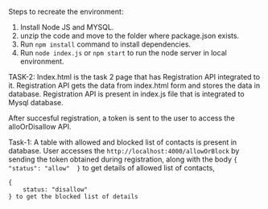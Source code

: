 Steps to recreate the environment:
1. Install Node JS and MYSQL.
2. unzip the code and move to the folder where package.json exists.
3. Run `npm install` command to install dependencies.
4. Run `node index.js` or `npm start` to run the node server in local environment.

TASK-2:
Index.html is the task 2 page that has Registration API integrated to it.
Registration API gets the data from index.html form and stores the data in database.
Registration API is present in index.js file that is integrated to Mysql database.

After succesful registration, a token is sent to the user to access the alloOrDisallow API.

Task-1:
A table with allowed and blocked list of contacts is present in database.
User accesses the `http://localhost:4000/allowOrBlock` by sending the token obtained during registration,
    along with the body
     `{
        "status": "allow" 
    }` to get details of allowed list of contacts,

    {
        status: "disallow"
    } to get the blocked list of details